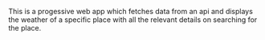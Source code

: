 This is a progessive web app which fetches data from an api and displays the weather of a specific place with all the relevant details on searching for the place.
